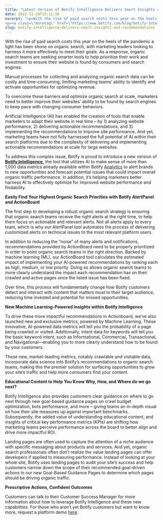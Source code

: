 ```yaml
---
title: "Latest Version of Botify Intelligence Delivers Smart Insights and Recommendations "
date: 2022-11-29T15:11:56
excerpt: "<p>With the rise of paid search costs this year on the heels of the pandemic a light has been shone on organic search, with marketing leaders looking to harness it more effectively to meet their goals. As a response, organic search teams are seeking smarter tools to help prioritize their work and investment to ensure&hellip; </p>
<p><a class=\"moretag\" href=\"https://www.botify.com/blog/botify-intelligence-delivers-smart-insights-and-recommendations\">Read the full article</a></p>"
slug: botify-intelligence-delivers-smart-insights-and-recommendations
---
```



<p>With the rise of paid search costs this year on the heels of the pandemic a light has been shone on organic search, with marketing leaders looking to harness it more effectively to meet their goals. As a response, organic search teams are seeking smarter tools to help prioritize their work and investment to ensure their website is found by consumers and search engines.&nbsp;</p>



<p>Manual processes for collecting and analyzing organic search data can be costly and time-consuming, limiting marketing teams’ ability to identify and activate opportunities for optimizing revenue.&nbsp;</p>



<p>To overcome these barriers and optimize organic search at scale, marketers need to better improve their websites’ ability to be found by search engines to keep pace with changing consumer behaviors.&nbsp;</p>



<p>Artificial Intelligence (AI) has enabled the creation of tools that enable marketers to adapt their website in real time – by 1) analyzing website performance, 2) delivering actionable recommendations, and 3) implementing the recommendations to improve site performance. And yet, marketing teams have not fully harnessed the full potential of AI within their search platforms due to the complexity of delivering and implementing actionable recommendations at scale for large websites.&nbsp;</p>



<p>To address this complex issue, Botify is proud to introduce a new version of <strong><a href="https://www.botify.com/platform/botify-intelligence">Botify Intelligence</a>,</strong> the tool that utilizes AI to make sense of more than 1,000 data metrics already available within Botify <a href="https://www.botify.com/platform/botify-analytics">Analytics</a> to alert brands to new opportunities and forecast potential issues that could impact overall organic traffic performance. In addition, it’s helping marketers better harness AI to effectively optimize for improved website performance and findability.&nbsp;</p>



<p><strong>Easily Find Your Highest Organic Search Priorities with Botify AlertPanel and ActionBoard</strong></p>



<p>The first step to developing a robust organic search strategy is ensuring that organic search teams receive the right alerts at the right time, to help them focus on actionable and relevant alerts. Not all alerts apply to every team, which is why our AlertPanel tool automates the process of delivering customized alerts on technical issues to the most relevant platform users.</p>



<p>In addition to reducing the “noise” of many alerts and notifications, recommendations provided by ActionBoard need to be properly prioritized in order to point organic search teams in the right direction. Backed by machine learning (ML), our ActionBoard tool calculates the estimated impact of implementing your AI-powered recommendations by ranking each as high, medium, or low priority. Doing so allows organic search teams to more clearly understand the impact each recommendation has on their crawled and active pages once the listed issue has been fixed.&nbsp;&nbsp;</p>



<p>Over time, this process will fundamentally change how Botify customers detect and interact with content that matters most to their target audience, reducing time invested and potential for missed opportunities.&nbsp;</p>



<p><strong>New Machine Learning-Powered Insights within Botify Intelligence</strong></p>



<p>To drive these more impactful recommendations in Actionboard, we’ve also launched new and exclusive metrics, powered by Machine Learning. These innovative, AI-powered data metrics will tell you the probability of a page being crawled or visited. Additionally, intent data for keywords will tell you the basic keyword intent, such as Informational, Commercial, Transactional, and Navigational—enabling you to more clearly understand how to be found by your customers.&nbsp;</p>



<p>These new, market-leading metrics, notably crawlable and visitable data, incorporate data science into Botify’s recommendations to organic search teams, making this the premier solution for surfacing opportunities to grow your site’s traffic and help more consumers find your content.&nbsp;</p>



<p><strong>Educational Content to Help You Know Why, How, and Where do we go next?</strong></p>



<p>Botify Intelligence also provides customers clear guidance on where to go next through new goal-based guidance pages on crawl budget optimization, bots performance, and more – giving teams an in-depth visual on how their site measures up against important benchmarks. Subsequently, the added value of understanding educational content, and insights of critical key performance metrics (KPIs) are shifting how marketing teams perceive performance across the board to better align and drive more impactful ROI.&nbsp;</p>



<p>Landing pages are often used to capture the attention of a niche audience with specific messaging about products and services. And yet, organic search professionals often don’t realize the value landing pages can offer developers if applied to measuring performance. Instead of looking at your whole site, Botify uses landing pages to audit your site’s success and help customers narrow down the scope of their recommended goal-driven actions in our new Goal-Based Guidance Pages to determine which pages should be driving organic traffic.&nbsp;</p>



<p><strong>Prescriptive Actions, Confident Outcomes&nbsp;</strong></p>



<p>Customers can talk to their Customer Success Manager for more information about how to leverage Botify Intelligence and these new capabilities. For those who aren’t yet Botify customers but want to know more, request a platform demo <a href="https://www.botify.com/request-a-demo">here</a>.</p>

